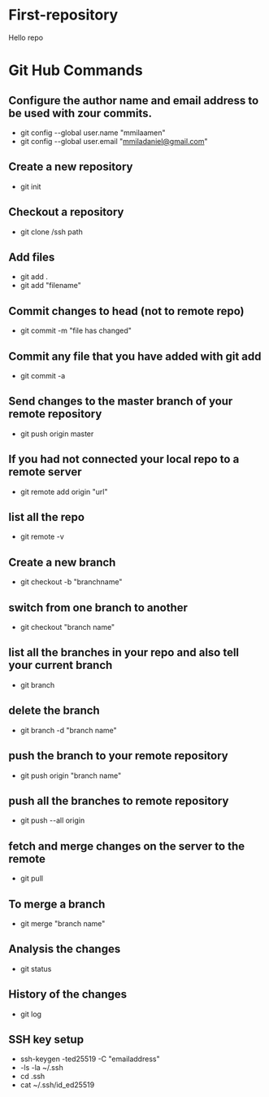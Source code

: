 # First-repository
Hello repo

# Git Hub Commands
## Configure the author name and email address to be used with zour commits.



- git config --global user.name "mmilaamen"
- git config --global user.email "mmiladaniel@gmail.com"

## Create a new repository
- git init

## Checkout a repository

- git clone /ssh path

## Add files
- git add .
- git add "filename"

## Commit changes to head (not to remote repo)
- git commit -m "file has changed"

## Commit any file that you have added with git add  
- git commit -a

## Send changes to the master branch of your remote repository
- git push origin master

## If you had not connected your local repo to a remote server
- git remote add origin "url"

## list all the repo 
- git remote -v

## Create a new branch
- git checkout -b "branchname"

## switch from one branch to another
- git checkout "branch name"

## list all the branches in your repo and also tell your current branch
- git branch

## delete the branch
- git branch -d "branch name"

## push the branch to your remote repository
- git push origin "branch name"

##  push all the branches to remote repository
- git push --all origin

## fetch and merge changes on the server to the remote
- git pull 

## To merge a branch 
- git merge "branch name"

## Analysis the changes
- git status

## History of the changes
- git log

## SSH key setup
- ssh-keygen -ted25519 -C "emailaddress"
- -ls -la ~/.ssh
- cd .ssh
- cat ~/.ssh/id_ed25519








